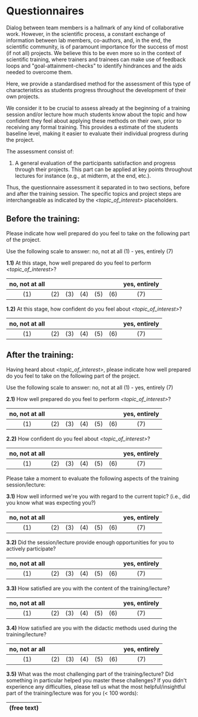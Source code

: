 # Questionnaires

Dialog between team members is a hallmark of any kind of collaborative work.
However, in the scientific process, a constant exchange of information between
lab members, co-authors, and, in the end, the scientific community, is of
paramount importance for the success of most (if not all) projects.
We believe this to be even more so in the context of scientific training, where
trainers and trainees can make use of feedback loops and
"goal-attainment-checks" to identify hindrances and the aids needed to overcome
them. 

Here, we provide a standardised method for the assessment of this type of
characteristics as students progress throughout the development of their
own projects.

We consider it to be crucial to assess already at the beginning
of a training session and/or lecture how much students know about the topic and
how confident they feel about applying these methods on their own, prior
to receiving any formal training. This provides a estimate of the students
baseline level, making it easier to evaluate their individual progress during
the project.

The assessment consist of:
1) A general evaluation of the participants satisfaction and progress
through their projects. This part can be applied at key points
throughout lectures for instance (e.g., at midterm, at the end, etc.).

Thus, the questionnaire assessment it separated in to two sections, before and
after the training session. The specific topics and project steps are
interchangeable as indicated by the *<topic_of_interest>* placeholders.


## Before the training:

Please indicate how well prepared do you feel to take on the following part of
the project.

Use the following scale to answer: no, not at all (1) - yes, entirely (7)

**1.1)** At this stage, how well prepared do you feel to perform
*<topic_of_interest>*?

| **no, not at all** |     |     |     |     |     | **yes, entirely** |
|:------------------:|-----|-----|-----|-----|-----|:-----------------:|
| (1)                | (2) | (3) | (4) | (5) | (6) | (7)               |

**1.2)** At this stage, how confident do you feel about *<topic_of_interest>*?

| **no, not at all** |     |     |     |     |     | **yes, entirely** |
|:------------------:|-----|-----|-----|-----|-----|:-----------------:|
| (1)                | (2) | (3) | (4) | (5) | (6) | (7)               |  


## After the training:

Having heard about *<topic_of_interest>*, please indicate how well prepared do 
you feel to take on the following part of the project.

Use the following scale to answer: no, not at all (1) - yes, entirely (7)

**2.1)** How well prepared do you feel to perform *<topic_of_interest>*?

| **no, not at all** |     |     |     |     |     | **yes, entirely** |
|:------------------:|-----|-----|-----|-----|-----|:-----------------:|
| (1)                | (2) | (3) | (4) | (5) | (6) | (7)               |

**2.2)** How confident do you feel about *<topic_of_interest>*?

| **no, not at all** |     |     |     |     |     | **yes, entirely** |
|:------------------:|-----|-----|-----|-----|-----|:-----------------:|
| (1)                | (2) | (3) | (4) | (5) | (6) | (7)               |
    
Please take a moment to evaluate the following aspects of the
training session/lecture:

**3.1)** How well informed we're you with regard to the current topic? (i.e.,
did you know what was expecting you?)

| **no, not at all** |     |     |     |     |     | **yes, entirely** |
|:------------------:|-----|-----|-----|-----|-----|:-----------------:|
| (1)                | (2) | (3) | (4) | (5) | (6) | (7)               |

**3.2)** Did the session/lecture provide enough opportunities for you to
actively participate?

| **no, not at all** |     |     |     |     |     | **yes, entirely** |
|:------------------:|-----|-----|-----|-----|-----|:-----------------:|
| (1)                | (2) | (3) | (4) | (5) | (6) | (7)               |

**3.3)** How satisfied are you with the content of the training/lecture?

| **no, not at all** |     |     |     |     |     | **yes, entirely** |
|:------------------:|-----|-----|-----|-----|-----|:-----------------:|
| (1)                | (2) | (3) | (4) | (5) | (6) | (7)               |

**3.4)** How satisfied are you with the didactic methods used during
the training/lecture?

| **no, not ar all** |     |     |     |     |     | **yes, entirely** |
|:------------------:|-----|-----|-----|-----|-----|:-----------------:|
| (1)                | (2) | (3) | (4) | (5) | (6) | (7)               |

**3.5)** What was the most challenging part of the training/lecture?
Did something in particular helped you master these challenges? If you
didn't experience any difficulties, please tell us what the most 
helpful/insightful part of the training/lecture was for you (< 100 words):

| **(free text)** |
|:---------------:|